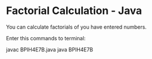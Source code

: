 # Factorial Calculation - Java

You can calculate factorials of you have entered numbers.

Enter this commands to terminal:

 javac BPIH4E7B.java
 java BPIH4E7B
